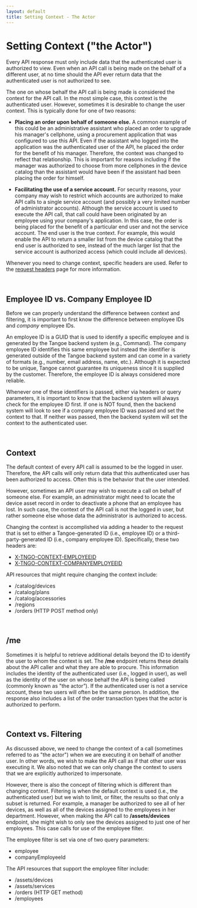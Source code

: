 ```yaml
---
layout: default
title: Setting Context - The Actor
---
```


# Setting Context ("the Actor")
Every API response must only include data that the authenticated user is authorized to view. Even when an API call is being made on the behalf of a different user, at no time should the API ever return data that the authenticated user is not authorized to see.

The one on whose behalf the API call is being made is considered the context for the API call. In the most simple case, this context is the authenticated user. However, sometimes it is desirable to change the user context. This is typically done for one of two reasons:

* **Placing an order upon behalf of someone else.** A common example of this could be an administrative assistant who placed an order to upgrade his manager's cellphone, using a procurement application that was configured to use this API. Even if the assistant who logged into the application was the authenticated user of the API, he placed the order for the benefit of his manager. Therefore, the context was changed to reflect that relationship. This is important for reasons including if the manager was authorized to choose from more cellphones in the device catalog than the assistant would have been if the assistant had been placing the order for himself. 

* **Facilitating the use of a service account.** For security reasons, your company may wish to restrict which accounts are authorized to make API calls to a single service account (and possibly a very limited number of administrator accounts). Although the service account is used to execute the API call, that call could have been originated by an employee using your company's application. In this case, the order is being placed for the benefit of a particular end user and not the service account. The end user is the true context. For example, this would enable the API to return a smaller list from the device catalog that the end user is authorized to see, instead of the much larger list that the service account is authorized access (which could include all devices). 

Whenever you need to change context, specific headers are used. Refer to the [request headers]({{site.url}}concepts/headers/) page for more information.

<br/>

## Employee ID vs. Company Employee ID

Before we can properly understand the difference between context and filtering, it is important to first know the difference between employee IDs and *company* employee IDs. 

An employee ID is a GUID that is used to identify a specific employee and is generated by the Tangoe backend system (e.g., Command). The company employee ID identifies this same employee but instead the identifier is generated outside of the Tangoe backend system and can come in a variety of formats (e.g., number, email address, name, etc.). Although it is expected to be unique, Tangoe cannot guarantee its uniqueness since it is supplied by the customer. Therefore, the employee ID is always considered more reliable.

Whenever one of these identifiers is passed, either via headers or query parameters, it is important to know that the backend system will always check for the employee ID first. If one is NOT found, then the backend system will look to see if a company employee ID was passed and set the context to that. If neither was passed, then the backend system will set the context to the authenticated user. 

<br/>

## Context

The default context of every API call is assumed to be the logged in user. Therefore, the API calls will only return data that this authenticated user has been authorized to access. Often this is the behavior that the user intended. 

However, sometimes an API user may wish to execute a call on behalf of someone else. For example, an administrator might need to locate the device asset record in order to deactivate a phone that an employee has lost. In such case, the context of the API call is not the logged in user, but rather someone else whose data the administrator is authorized to access.

Changing the context is accomplished via adding a header to the request that is set to either a Tangoe-generated ID (i.e., employee ID) or a third-party-generated ID (i.e., company employee ID). Specifically, these two headers are:

* [X-TNGO-CONTEXT-EMPLOYEEID]({{site.url}}concepts/headers/)
* [X-TNGO-CONTEXT-COMPANYEMPLOYEEID]({{site.url}}concepts/headers/)

API resources that might require changing the context include:

* /catalog/devices
* /catalog/plans
* /catalog/accessories
* /regions
* /orders (HTTP POST method only)

<br/>

## /me

Sometimes it is helpful to retrieve additional details beyond the ID to identify the user to whom the context is set. The **/me** endpoint returns these details about the API caller and what they are able to procure. This information includes the identity of the authenticated user (i.e., logged in user), as well as the identity of the user on whose behalf the API is being called (commonly known as "the actor”). If the authenticated user is not a service account, these two users will often be the same person. In addition, the response also includes a list of the order transaction types that the actor is authorized to perform. 

<br/>

## Context vs. Filtering

As discussed above, we need to change the context of a call (sometimes referred to as "the actor") when we are executing it on behalf of another user. In other words, we wish to make the API call as if that other user was executing it. We also noted that we can only change the context to users that we are explicitly authorized to impersonate.

However, there is also the concept of filtering which is different than changing context. Filtering is when the default context is used (i.e., the authenticated user) but we wish to limit, or filter, the results so that only a subset is returned. For example, a manager be authorized to see all of her devices, as well as all of the devices assigned to the employees in her department. However, when making the API call to **/assets/devices** endpoint, she might wish to only see the devices assigned to just one of her employees. This case calls for use of the employee filter.

The employee filter is set via one of two query parameters: 

* employee
* companyEmployeeId

The API resources that support the employee filter include:

* /assets/devices
* /assets/services
* /orders (HTTP GET method)
* /employees
